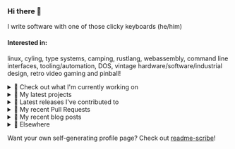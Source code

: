 ### Hi there 👋

I write software with one of those clicky keyboards (he/him)

#### Interested in:
linux, cyling, type systems, camping, rustlang, webassembly, command line interfaces, tooling/automation, DOS, vintage hardware/software/industrial design, retro video gaming and pinball!
<details><summary>👀 Check out what I'm currently working on</summary><br />

- [MetaMask/action-npm-publish](https://github.com/MetaMask/action-npm-publish) - GitHub Action to publish to NPM (3 days ago)
- [MetaMask/KeyringController](https://github.com/MetaMask/KeyringController) - A module for managing groups of Ethereum accounts and using them. (5 days ago)
- [MetaMask/metamask-module-template](https://github.com/MetaMask/metamask-module-template) - A simple template repository for starting new modules in the latest MetaMask fashion. (5 days ago)
- [MetaMask/core](https://github.com/MetaMask/core) - This monorepo is a collection of packages used across multiple MetaMask clients (6 days ago)
- [MetaMask/metamask-mobile](https://github.com/MetaMask/metamask-mobile) - Mobile web browser providing access to websites that use the Ethereum blockchain (1 week ago)
</details>

<details><summary>🌱 My latest projects</summary><br />

- [rickycodes/misterfpga_font_randomizer](https://github.com/rickycodes/misterfpga_font_randomizer) - randomise the font setting for MiSTer FPGA
- [rickycodes/win98config](https://github.com/rickycodes/win98config) - Example multi-boot setup for window98
- [rickycodes/kitties](https://github.com/rickycodes/kitties) - micro site to browse CryptoKitties
- [rickycodes/pve-no-subscription](https://github.com/rickycodes/pve-no-subscription) - Proxmox VE No-Subscription Removal
- [rickycodes/ftse-rs](https://github.com/rickycodes/ftse-rs) - scrape and filter hl.co.uk market summaries
</details>

<details><summary>🔭 Latest releases I've contributed to</summary><br />

- [MetaMask/metamask-mobile](https://github.com/MetaMask/metamask-mobile) ([v6.6.0](https://github.com/MetaMask/metamask-mobile/releases/tag/v6.6.0), today) - Mobile web browser providing access to websites that use the Ethereum blockchain
- [MetaMask/snaps](https://github.com/MetaMask/snaps) ([v0.34.0-flask.1](https://github.com/MetaMask/snaps/releases/tag/v0.34.0-flask.1), 1 day ago) - Extend the functionality of MetaMask using Snaps
- [MetaMask/core](https://github.com/MetaMask/core) ([v54.0.0](https://github.com/MetaMask/core/releases/tag/v54.0.0), 2 days ago) - This monorepo is a collection of packages used across multiple MetaMask clients
- [MetaMask/KeyringController](https://github.com/MetaMask/KeyringController) ([v11.0.0](https://github.com/MetaMask/KeyringController/releases/tag/v11.0.0), 5 days ago) - A module for managing groups of Ethereum accounts and using them.
- [MetaMask/action-npm-publish](https://github.com/MetaMask/action-npm-publish) ([v4.0.0](https://github.com/MetaMask/action-npm-publish/releases/tag/v4.0.0), 6 days ago) - GitHub Action to publish to NPM
</details>

<details><summary>🔨 My recent Pull Requests</summary><br />

- [Update README.md](https://github.com/MetaMask/action-npm-publish/pull/48) on [MetaMask/action-npm-publish](https://github.com/MetaMask/action-npm-publish) (5 days ago)
- [Make use of the new subteam functionality](https://github.com/MetaMask/metamask-module-template/pull/200) on [MetaMask/metamask-module-template](https://github.com/MetaMask/metamask-module-template) (5 days ago)
- [Make use of the new subteam functionality](https://github.com/MetaMask/KeyringController/pull/232) on [MetaMask/KeyringController](https://github.com/MetaMask/KeyringController) (5 days ago)
- [Make use of the new subteam functionality](https://github.com/MetaMask/core/pull/1398) on [MetaMask/core](https://github.com/MetaMask/core) (6 days ago)
- [4.0.0](https://github.com/MetaMask/action-npm-publish/pull/46) on [MetaMask/action-npm-publish](https://github.com/MetaMask/action-npm-publish) (6 days ago)
</details>

<details><summary>📜 My recent blog posts</summary><br />

- [Publishing my Website to the peer-to-peer Web](//ricky.codes/blog/posts/publishing-to-the-peer-to-peer-web/) (4 years ago)
</details>

<details><summary>🔗 Elsewhere</summary><br />

- Web: https://ricky.codes
- Twitter: https://twitter.com/rickycodes
- Blog: https://ricky.codes/blog
</details>

Want your own self-generating profile page? Check out [readme-scribe](https://github.com/muesli/readme-scribe)!

